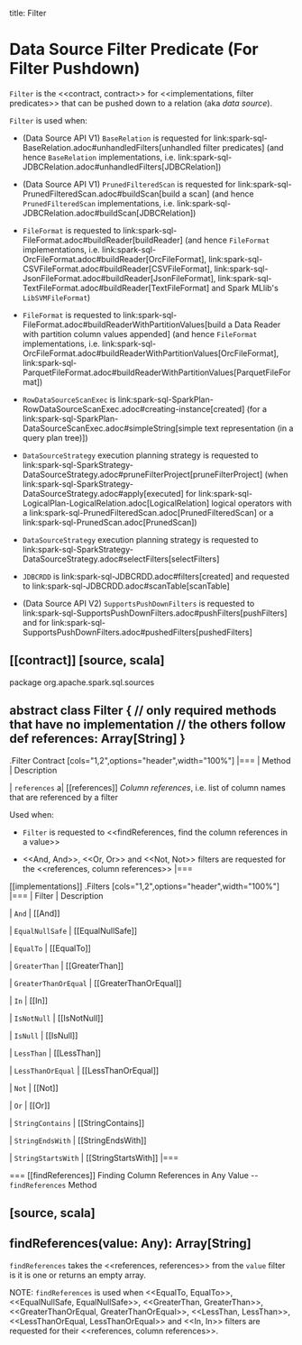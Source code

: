 title: Filter

# Data Source Filter Predicate (For Filter Pushdown)

`Filter` is the <<contract, contract>> for <<implementations, filter predicates>> that can be pushed down to a relation (aka _data source_).

`Filter` is used when:

* (Data Source API V1) `BaseRelation` is requested for link:spark-sql-BaseRelation.adoc#unhandledFilters[unhandled filter predicates] (and hence `BaseRelation` implementations, i.e. link:spark-sql-JDBCRelation.adoc#unhandledFilters[JDBCRelation])

* (Data Source API V1) `PrunedFilteredScan` is requested for link:spark-sql-PrunedFilteredScan.adoc#buildScan[build a scan] (and hence `PrunedFilteredScan` implementations, i.e. link:spark-sql-JDBCRelation.adoc#buildScan[JDBCRelation])

* `FileFormat` is requested to link:spark-sql-FileFormat.adoc#buildReader[buildReader] (and hence `FileFormat` implementations, i.e. link:spark-sql-OrcFileFormat.adoc#buildReader[OrcFileFormat], link:spark-sql-CSVFileFormat.adoc#buildReader[CSVFileFormat], link:spark-sql-JsonFileFormat.adoc#buildReader[JsonFileFormat], link:spark-sql-TextFileFormat.adoc#buildReader[TextFileFormat] and Spark MLlib's `LibSVMFileFormat`)

* `FileFormat` is requested to link:spark-sql-FileFormat.adoc#buildReaderWithPartitionValues[build a Data Reader with partition column values appended] (and hence `FileFormat` implementations, i.e. link:spark-sql-OrcFileFormat.adoc#buildReaderWithPartitionValues[OrcFileFormat], link:spark-sql-ParquetFileFormat.adoc#buildReaderWithPartitionValues[ParquetFileFormat])

* `RowDataSourceScanExec` is link:spark-sql-SparkPlan-RowDataSourceScanExec.adoc#creating-instance[created] (for a link:spark-sql-SparkPlan-DataSourceScanExec.adoc#simpleString[simple text representation (in a query plan tree)])

* `DataSourceStrategy` execution planning strategy is requested to link:spark-sql-SparkStrategy-DataSourceStrategy.adoc#pruneFilterProject[pruneFilterProject] (when link:spark-sql-SparkStrategy-DataSourceStrategy.adoc#apply[executed] for link:spark-sql-LogicalPlan-LogicalRelation.adoc[LogicalRelation] logical operators with a link:spark-sql-PrunedFilteredScan.adoc[PrunedFilteredScan] or a link:spark-sql-PrunedScan.adoc[PrunedScan])

* `DataSourceStrategy` execution planning strategy is requested to link:spark-sql-SparkStrategy-DataSourceStrategy.adoc#selectFilters[selectFilters]

* `JDBCRDD` is link:spark-sql-JDBCRDD.adoc#filters[created] and requested to link:spark-sql-JDBCRDD.adoc#scanTable[scanTable]

* (Data Source API V2) `SupportsPushDownFilters` is requested to link:spark-sql-SupportsPushDownFilters.adoc#pushFilters[pushFilters] and for link:spark-sql-SupportsPushDownFilters.adoc#pushedFilters[pushedFilters]

[[contract]]
[source, scala]
----
package org.apache.spark.sql.sources

abstract class Filter {
  // only required methods that have no implementation
  // the others follow
  def references: Array[String]
}
----

.Filter Contract
[cols="1,2",options="header",width="100%"]
|===
| Method
| Description

| `references`
a| [[references]] *Column references*, i.e. list of column names that are referenced by a filter

Used when:

* `Filter` is requested to <<findReferences, find the column references in a value>>

* <<And, And>>, <<Or, Or>> and <<Not, Not>> filters are requested for the <<references, column references>>
|===

[[implementations]]
.Filters
[cols="1,2",options="header",width="100%"]
|===
| Filter
| Description

| `And`
| [[And]]

| `EqualNullSafe`
| [[EqualNullSafe]]

| `EqualTo`
| [[EqualTo]]

| `GreaterThan`
| [[GreaterThan]]

| `GreaterThanOrEqual`
| [[GreaterThanOrEqual]]

| `In`
| [[In]]

| `IsNotNull`
| [[IsNotNull]]

| `IsNull`
| [[IsNull]]

| `LessThan`
| [[LessThan]]

| `LessThanOrEqual`
| [[LessThanOrEqual]]

| `Not`
| [[Not]]

| `Or`
| [[Or]]

| `StringContains`
| [[StringContains]]

| `StringEndsWith`
| [[StringEndsWith]]

| `StringStartsWith`
| [[StringStartsWith]]
|===

=== [[findReferences]] Finding Column References in Any Value -- `findReferences` Method

[source, scala]
----
findReferences(value: Any): Array[String]
----

`findReferences` takes the <<references, references>> from the `value` filter is it is one or returns an empty array.

NOTE: `findReferences` is used when <<EqualTo, EqualTo>>, <<EqualNullSafe, EqualNullSafe>>, <<GreaterThan, GreaterThan>>, <<GreaterThanOrEqual, GreaterThanOrEqual>>, <<LessThan, LessThan>>, <<LessThanOrEqual, LessThanOrEqual>> and <<In, In>> filters are requested for their <<references, column references>>.
